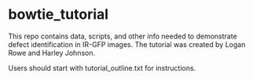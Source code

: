 # bowtie_tutorial
This repo contains data, scripts, and other info needed to demonstrate defect identification in IR-GFP images.  The tutorial was created by Logan Rowe and Harley Johnson.

Users should start with tutorial_outline.txt for instructions.
